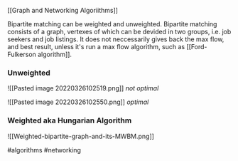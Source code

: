 [[Graph and Networking Algoriithms]]

Bipartite matching can be weighted and unweighted. Bipartite matching consists of a graph, vertexes of which can be devided in two groups, i.e. job seekers and job listings.
It does not neccessarily gives back the max flow, and best result, unless it's run a max flow algorithm, such as [[Ford-Fulkerson algorithm]].

### Unweighted

![[Pasted image 20220326102519.png]]
*not optimal*

![[Pasted image 20220326102550.png]]
*optimal*




### Weighted aka Hungarian Algorithm
![[Weighted-bipartite-graph-and-its-MWBM.png]]




#algorithms #networking 